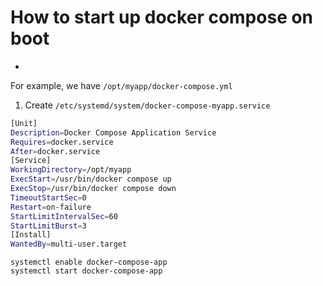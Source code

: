 # How to start up docker compose on boot




-
For example, we have `/opt/myapp/docker-compose.yml`

1) Create `/etc/systemd/system/docker-compose-myapp.service`
```bash
[Unit]
Description=Docker Compose Application Service
Requires=docker.service
After=docker.service
[Service]
WorkingDirectory=/opt/myapp
ExecStart=/usr/bin/docker compose up
ExecStop=/usr/bin/docker compose down
TimeoutStartSec=0
Restart=on-failure
StartLimitIntervalSec=60
StartLimitBurst=3
[Install]
WantedBy=multi-user.target
```

```
systemctl enable docker-compose-app
systemctl start docker-compose-app
```


